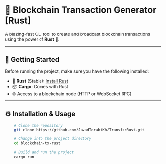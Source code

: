 # 🚀 Blockchain Transaction Generator [Rust]

A blazing-fast CLI tool to create and broadcast blockchain transactions using the power of **Rust** 🦀.

---

## 🔧 Getting Started

Before running the project, make sure you have the following installed:

- 🦀 **Rust** (Stable): [Install Rust](https://www.rust-lang.org/tools/install)
- 📦 **Cargo**: Comes with Rust
- 🌐 Access to a blockchain node (HTTP or WebSocket RPC)

---

## ⚙️ Installation & Usage

```bash
    # Clone the repository
    git clone https://github.com/JavadTorabiKh/TransferRust.git

    # Change into the project directory
    cd blockchain-tx-rust

    # Build and run the project
    cargo run
```